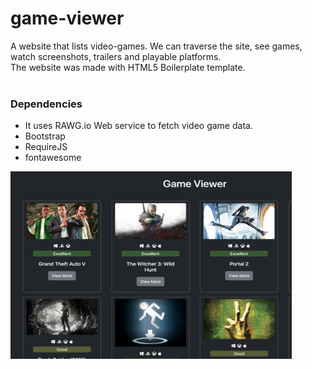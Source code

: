 # game-viewer
A website that lists video-games. We can traverse the site, see games, watch screenshots, trailers and playable platforms.<br />
The website was made with HTML5 Boilerplate template.<br /> <br /> 

### Dependencies  <br /> 
* It uses RAWG.io Web service to fetch video game data.<br /> 
* Bootstrap<br /> 
* RequireJS<br />
* fontawesome<br />

<img src="screenshot.png" width=450 height=300></img>
